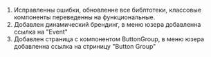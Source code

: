 1. Исправленны ошибки, обновленне все библтотеки, классовые компоненты переведенны на функциональные.
2. Добавлен динамический брендинг, в меню юзера добавленна ссылка на "Event"
3. Добавлен страница с компонентом ButtonGroup, в меню юзера добавленна ссылка на стриницу "Button Group"
